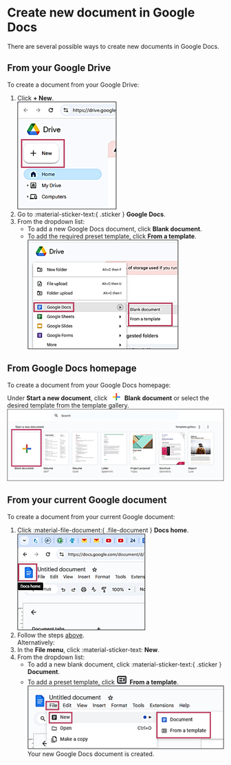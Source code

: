 
# **Create new document in Google Docs**
There are several possible ways to create new documents in Google Docs.
## **From your Google Drive**
To create a document from your Google Drive:  
1. Click **+ New**.  
    ![](new.png)  
2. Go to :material-sticker-text:{ .sticker } **Google Docs**.  
3. From the dropdown list:  
    - To add a new Google Docs document, click **Blank document**.  
    - To add the required preset template, click **From a template**.  
    ![](new2.png)      
## **From Google Docs homepage**
To create a document from your Google Docs homepage:  
Under **Start a new document**, click ![](image-3.png) **Blank document** or select the desired template from the template gallery.  
    ![](new3.png)  
## **From your current Google document**
To create a document from your current Google document:    
1. Click :material-file-document:{ .file-document } **Docs home**.  
    ![](new4.png)  
2. Follow the steps [above](#from-google-docs-homepage).  
Alternatively:  
1. In the **File menu**, click :material-sticker-text: **New**.  
2. From the dropdown list:   
    - To add a new blank document, click :material-sticker-text:{ .sticker } **Document**.  
    - To add a preset template, click ![](image-6.png) **From a template**.    
    ![](new5.png)   
Your new Google Docs document is created.




















